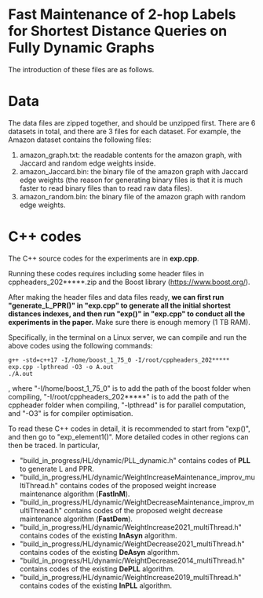 # Fast Maintenance of 2-hop Labels for Shortest Distance Queries on Fully Dynamic Graphs

The introduction of these files are as follows. 


# Data

The data files are zipped together, and should be unzipped first. There are 6 datasets in total, and there are 3 files for each dataset. For example, the Amazon dataset contains the following files: 
1. amazon_graph.txt: the readable contents for the amazon graph, with Jaccard and random edge weights inside.
2. amazon_Jaccard.bin: the binary file of the amazon graph with Jaccard edge weights (the reason for generating binary files is that it is much faster to read binary files than to read raw data files).
3. amazon_random.bin: the binary file of the amazon graph with random edge weights.



# C++ codes 

The C++ source codes for the experiments are in <b>exp.cpp</b>. 

Running these codes requires including some header files in cppheaders_202*****.zip and the Boost library (https://www.boost.org/). 

After making the header files and data files ready, <b>we can first run "generate_L_PPR()" in "exp.cpp" to generate all the initial shortest distances indexes, and then run "exp()" in "exp.cpp" to conduct all the experiments in the paper.</b> Make sure there is enough memory (1 TB RAM). 

Specifically, in the terminal on a Linux server, we can compile and run the above codes using the following commands:
```
g++ -std=c++17 -I/home/boost_1_75_0 -I/root/cppheaders_202***** exp.cpp -lpthread -O3 -o A.out
./A.out
```
, where "-I/home/boost_1_75_0" is to add the path of the boost folder when compiling, "-I/root/cppheaders_202*****" is to add the path of the cppheader folder when compiling, "-lpthread" is for parallel computation, and "-O3" is for compiler optimisation.

To read these C++ codes in detail, it is recommended to start from "exp()", and then go to "exp_element1()". More detailed codes in other regions can then be traced. In particular,
- "build_in_progress/HL/dynamic/PLL_dynamic.h" contains codes of <b>PLL</b> to generate L and PPR.
- "build_in_progress/HL/dynamic/WeightIncreaseMaintenance_improv_multiThread.h" contains codes of the proposed weight increase maintenance algorithm (<b>FastInM</b>).
- "build_in_progress/HL/dynamic/WeightDecreaseMaintenance_improv_multiThread.h" contains codes of the proposed weight decrease maintenance algorithm (<b>FastDem</b>).
- "build_in_progress/HL/dynamic/WeightIncrease2021_multiThread.h" contains codes of the existing <b>InAsyn</b> algorithm.
- "build_in_progress/HL/dynamic/WeightDecrease2021_multiThread.h" contains codes of the existing <b>DeAsyn</b> algorithm.
- "build_in_progress/HL/dynamic/WeightDecrease2014_multiThread.h" contains codes of the existing <b>DePLL</b> algorithm.
- "build_in_progress/HL/dynamic/WeightIncrease2019_multiThread.h" contains codes of the existing <b>InPLL</b> algorithm.
